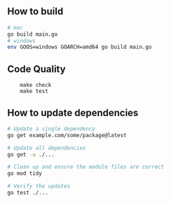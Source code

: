 ## How to build
```bash
# mac
go build main.go
# windows
env GOOS=windows GOARCH=amd64 go build main.go
```

## Code Quality
```
    make check
    make test
```

## How to update dependencies

```bash
# Update a single dependency
go get example.com/some/package@latest

# Update all dependencies
go get -u ./...

# Clean up and ensure the module files are correct
go mod tidy

# Verify the updates
go test ./...

```
